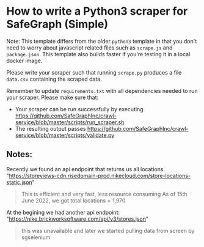# How to write a Python3 scraper for SafeGraph (Simple)

Note: This template differs from the older `python3` template in that you don't need to worry about javascript related files such as `scrape.js` and `package.json`. This template also builds faster if you're testing it in a local docker image.

Please write your scraper such that running `scrape.py` produces a file `data.csv` containing the scraped data.

Remember to update `requirements.txt` with all dependencies needed to run your scraper. 
Please make sure that:
* Your scraper can be run successfully by executing https://github.com/SafeGraphInc/crawl-service/blob/master/scripts/run_scraper.sh 
* The resulting output passes https://github.com/SafeGraphInc/crawl-service/blob/master/scripts/validate.py

## Notes: 

Recently we found an api endpoint that returns us all locations. 
"https://storeviews-cdn.risedomain-prod.nikecloud.com/store-locations-static.json"
> This is efficient and very fast, less resource consuming 
As of 15th June 2022, we got total locations = 1,970

At the begining we had another api endpoint: 
"https://nike.brickworksoftware.com/api/v3/stores.json"  
> this was unavailable and later we started pulling data from screen by sgselenium 



